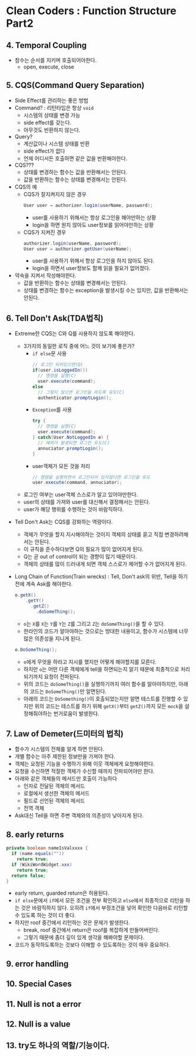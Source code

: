 # Clean Coders : Function Structure Part2

## 4. Temporal Coupling
- 참수는 순서를 지키며 호출되어야한다.
  - open, execute, close

## 5. CQS(Command Query Separation)
- Side Effect를 관리하는 좋은 방법
- Command? : 리턴타입은 항상 `void`
  - 시스템의 상태를 변경 가능
  - side effect를 갖는다.
  - 아무것도 반환하지 않는다.
- Query?
  - 계산값이나 시스템 상태를 반환
  - side effect가 없다
  - 언제 어디서든 호출하면 같은 값을 반환해야한다.
- CQS???
  - 상태를 변경하는 함수는 값을 반환해서는 안된다.
  - 값을 반환하는 함수는 상태를 변경해서는 안된다.
- CQS의 예
  - CQS가 잘지켜지지 않은 경우
    ```java
    User user = authorizer.login(userName, password);
    ```
    - user를 사용하기 위해서는 항상 로그인을 해야만하는 상황
    - login을 하면 원치 않아도 user정보를 읽어야만하는 상황
  - CQS가 지켜진 경우
    ```java
    authorizer.login(userName, password);
    User user = authorizer.getUser(userName);
    ```
    - user를 사용하기 위해서 항상 로그인을 하지 않아도 된다.
    - login을 하면서 user정보도 함께 읽을 필요가 없어졌다.
- 약속을 지켜서 작성해야한다.
  - 값을 반환하는 함수는 상태를 변경해서는 안된다.
  - 상태를 변경하는 함수는 exception을 발생시킬 수는 있지만, 값을 반환해서는 안된다.

## 6. Tell Don't Ask(TDA법칙)
- Extreme한 CQS는 C와 Q를 사용하지 않도록 해야한다.
  - 3가지의 동일한 로직 중에 어느 것이 보기에 좋은가?
    - `if else`문 사용
      ```java
      // 로그인 되어있으면(Q)
      if(user.isLoggedIn())
        // 명령을 실행(C)
        user.execute(command);
      else
        // 그렇지 않으면 로그인을 하도록 유도(C)
        authenticator.promptLogin();
      ```
    - `Exception`를 사용
      ```java
      try {
        // 명령을 실행(C)
        user.execute(command);
      } catch(User.NotLoggedIn e) {
        // 예외가 발생되면 로그인 유도(C)
        annuciator.promptLogin();
      }
      ```
    - user객체가 모든 것을 처리
      ```java
      // 명령을 실행하면서 로그인되어 있지않다면 로그인을 유도
      user.execute(command, annuciator);
      ```
  - 로그인 여부는 user객체 스스로가 알고 있어야만한다.
  - user의 상태를 가져와 user를 대신해서 결정해서는 안된다.
  - user가 해당 행위를 수행하는 것이 바람직하다.
- Tell Don't Ask는 CQS를 강화하는 역량이다.
  - 객체가 무엇을 할지 지시해야하는 것이지 객체의 상태를 묻고 직접 변경하려해서는 안된다.
  - 이 규칙을 준수하다보면 Q의 필요가 많이 없어지게 된다.
  - Q는 곧 out of control이 되는 경향이 많기 때문이다.
  - 객체의 상태를 많이 드러내게 되면 객체 스스로가 제어할 수가 없어지게 된다.
- Long Chain of Function(Train wrecks) : Tell, Don't ask의 위반, Tell을 하기전에 계속 Ask를 해야한다.
  ```java
  o.getX()
      .getY()
        .getZ()
          .doSomeThing();
  ```
  - `o`는 `X`를 `X`는 `Y`를 `Y`는 `Z`를 그리고 `Z`는 `doSomeThing()`을 할 수 있다.
  - 한라인의 코드가 알아야하는 것으로는 방대한 내용이고, 함수가 시스템에 너무 많은 의존성을 지니게 된다.

  ```java
  o.DoSomeThing();
  ```
  - `o`에게 무엇을 하라고 지시를 했지만 어떻게 해야할지를 모른다.
  - 하지만 `o`는 어떤 다른 객체에게 tell을 하면되는지 알기 때문에 최종적으로 처리되기까지 요청이 전파된다.
  - 위의 코드는 `doSomeThing()`을 실행하기까지 여러 함수를 알아야하지만, 아래의 코드는 `DoSomeThing()`만 알면된다.
  - 아래의 코드는 `DoSomething()`이 호출되었는지만 알면 테스트를 진행할 수 있지만 위의 코드는 테스트를 하기 위해 `getX()`부터 `getZ()`까지 모든 `mock`을 설정해줘야하는 번거로움이 발생한다.

## 7. Law of Demeter(드미터의 법칙)
- 함수가 시스템의 전체를 알게 하면 안된다.
- 개별 함수는 아주 제한된 정보만을 가져야 한다.
- 객체는 요청된 기능을 수행하기 위해 이웃 객체에게 요청해야한다.
- 요청을 수신하면 적절한 객체가 수신할 때까지 전파되어야만 한다.
- 아래와 같은 객체들의 메서드만 호출이 가능하다
  - 인자로 전달된 객체의 메서드
  - 로컬에서 생선한 객체의 메서드
  - 필드로 선언된 객체의 메서드
  - 전역 객체
- Ask대신 Tell을 하면 주변 객체와의 의존성이 낮아지게 된다.

## 8. early returns
```java
private boolean nameIsValxxxx {
  if (name.equals(""))
    return true;
  if (WikiWordWidget.xxx)
    return true;
  return false;
}
```
- early return, guarded return은 허용된다.
- `if else`문에서 `if`에서 모든 조건을 전부 확인하고 `else`에서 최종적으로 리턴을 하는 것은 바람직하지 않다. 오히려 `if`에서 부정조건을 넣어 확인한 다음바로 리턴할 수 있도록 하는 것이 더 좋다.
- 하지만 roof 중간에서 리턴하는 것은 문제가 발생한다.
  - break, roof 중간에서 return은 roof를 복잡하게 만들어버린다.
  - 그렇기 때문에 좀더 깊이 있게 생각을 해봐야할 문제이다.
- 코드가 동작하도록하는 것보다 이해할 수 있도록하는 것이 매우 중요하다.

## 9. error handling

## 10. Special Cases

## 11. Null is not a error

## 12. Null is a value

## 13. try도 하나의 역할/기능이다.
